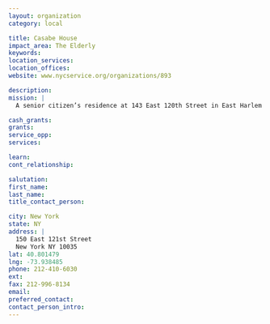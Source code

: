```yaml
---
layout: organization
category: local

title: Casabe House
impact_area: The Elderly
keywords: 
location_services: 
location_offices: 
website: www.nycservice.org/organizations/893

description: 
mission: |
  A senior citizen’s residence at 143 East 120th Street in East Harlem

cash_grants: 
grants: 
service_opp: 
services: 

learn: 
cont_relationship: 

salutation: 
first_name: 
last_name: 
title_contact_person: 

city: New York
state: NY
address: |
  150 East 121st Street  
  New York NY 10035
lat: 40.801479
lng: -73.938485
phone: 212-410-6030
ext: 
fax: 212-996-8134
email: 
preferred_contact: 
contact_person_intro: 
---
```

